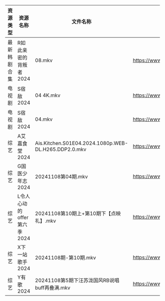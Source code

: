 | 资源类型   | 资源名称               | 文件名称                                                 | 分享链接                                 | 更新时间                |
| ------ | ------------------ | ---------------------------------------------------- | ------------------------------------ | ------------------- |
| 最新韩剧合集 | R如此亲密的背叛者2024      | 08.mkv                                               | https://www.alipan.com/s/XPaiCBQqD2E | 2024-11-09 00:06:08 |
| 电视剧    | S宿敌2024            | 04 4K.mkv                                            | https://www.alipan.com/s/jyw7xtYezPF | 2024-11-09 08:06:09 |
| 电视剧    | S宿敌2024            | 04.mkv                                               | https://www.alipan.com/s/jyw7xtYezPF | 2024-11-09 08:06:09 |
| 综艺     | A艾嘉食堂2024          | Ais.Kitchen.S01E04.2024.1080p.WEB-DL.H265.DDP2.0.mkv | https://www.alipan.com/s/qqA2j1AeyfW | 2024-11-09 08:06:56 |
| 综艺     | G国医少年志2024         | 20241108第04期.mkv                                     | https://www.alipan.com/s/wkqS6TFhLw8 | 2024-11-09 12:06:36 |
| 综艺     | L令人心动的offer第六季2024 | 20241108第10期上+第10期下【点映礼】.mkv                         | https://www.alipan.com/s/wF4mBRf7vAS | 2024-11-09 08:07:18 |
| 综艺     | X下一站歌手2024         | 20241108期-第10期.mkv                                   | https://www.alipan.com/s/eBKzWFKqm82 | 2024-11-09 00:08:08 |
| 综艺     | Y有歌2024            | 20241108第5期下汪苏泷国风RB说唱buff再叠满.mkv                     | https://www.alipan.com/s/6yGmsoRcXPy | 2024-11-09 12:08:14 |

